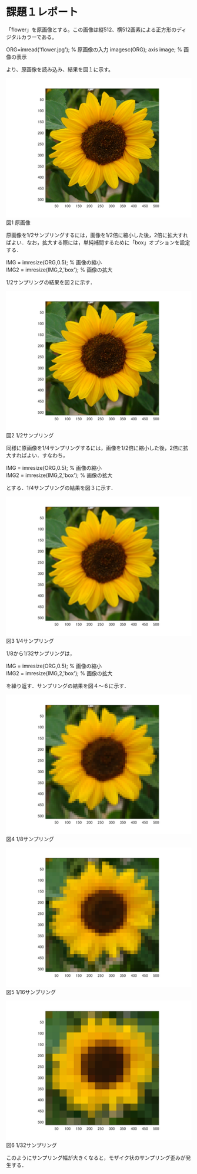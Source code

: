 # 課題１レポート

「flower」を原画像とする。この画像は縦512、横512画素による正方形のディジタルカラーである。

ORG=imread('flower.jpg'); % 原画像の入力
imagesc(ORG); axis image; % 画像の表示

より、原画像を読み込み、結果を図１に示す。

![原画像](https://github.com/Koukuri/work_image_processing/blob/master/image/kadai1.0.png)  
図1 原画像


原画像を1/2サンプリングするには，画像を1/2倍に縮小した後，2倍に拡大すればよい．なお，拡大する際には，単純補間するために「box」オプションを設定する．

IMG = imresize(ORG,0.5); % 画像の縮小  
IMG2 = imresize(IMG,2,'box'); % 画像の拡大

1/2サンプリングの結果を図２に示す．

![原画像](https://github.com/Koukuri/work_image_processing/blob/master/image/kadai1.1.png)  
図2 1/2サンプリング

同様に原画像を1/4サンプリングするには，画像を1/2倍に縮小した後，2倍に拡大すればよい．すなわち，

IMG = imresize(ORG,0.5); % 画像の縮小  
IMG2 = imresize(IMG,2,'box'); % 画像の拡大

とする．1/4サンプリングの結果を図３に示す．

![原画像](https://github.com/Koukuri/work_image_processing/blob/master/image/kadai1.2.png)  
図3 1/4サンプリング

1/8から1/32サンプリングは，

IMG = imresize(ORG,0.5); % 画像の縮小  
IMG2 = imresize(IMG,2,'box'); % 画像の拡大

を繰り返す．サンプリングの結果を図４～６に示す．

![原画像](https://github.com/Koukuri/work_image_processing/blob/master/image/kadai1.3.png)  
図4 1/8サンプリング

![原画像](https://github.com/Koukuri/work_image_processing/blob/master/image/kadai1.4.png)  
図5 1/16サンプリング

![原画像](https://github.com/Koukuri/work_image_processing/blob/master/image/kadai1.5.png)  
図6 1/32サンプリング

このようにサンプリング幅が大きくなると，モザイク状のサンプリング歪みが発生する．
